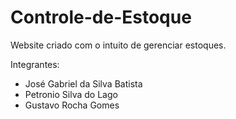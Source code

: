 # Controle-de-Estoque
Website criado com o intuito de gerenciar estoques.

Integrantes:  

- José Gabriel da Silva Batista  
- Petronio Silva do Lago  
- Gustavo Rocha Gomes  
